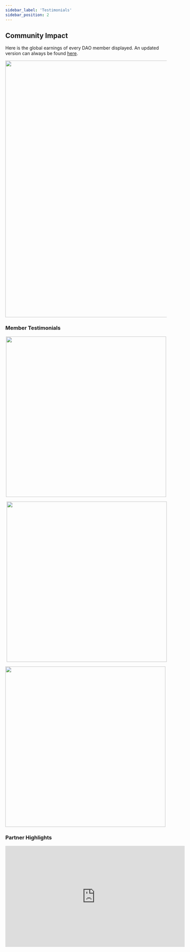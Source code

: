 ```yaml
---
sidebar_label: 'Testimonials'
sidebar_position: 2
---
```

## Community Impact

Here is the global earnings of every DAO member displayed. An updated version can always be found [here](https://deanslist.services/joinus).

<p align="center">
  <img src="https://pbs.twimg.com/media/F9K3r4bbQAAwaHF?format=jpg&name=4096x4096" width="800"/>
</p>

### Member Testimonials

<p align="center">
  <img src="https://media.discordapp.net/attachments/772789546676387871/1212505746885972018/Screenshot_31.png?ex=65f214f9&is=65df9ff9&hm=aeb36cca90b86812072be4c4d1f697c8004a2b2ed2d008f143f7f55066247312&=&format=webp&quality=lossless" width="500"/>
</p><p align="right">
  <img src="https://media.discordapp.net/attachments/772789546676387871/1212505763981819984/Screenshot_32.png?ex=65f214fd&is=65df9ffd&hm=ecba0710ebd7592724178152afc3d9c1cc89550f070b3a2323ee5db4dd3a27d9&=&format=webp&quality=lossless" width="500"/>
</p><p align="left">
  <img src="https://media.discordapp.net/attachments/772789546676387871/1212502972106281070/Screenshot_30.png?ex=65f21263&is=65df9d63&hm=ca1351dc4fb653507a49da7796a104fccdd9f988e3f43934c8937eed5d3e97d1&=&format=webp&quality=lossless&width=418&height=468" width="500"/>
</p>

### Partner Highlights
<p align="center">
<iframe width="560" height="315" src="https://www.youtube.com/embed/XDTsq7xI-SU?si=4nWT73Ii62B-GoyV" title="YouTube video player" frameborder="0" allow="accelerometer; autoplay; clipboard-write; encrypted-media; gyroscope; picture-in-picture; web-share" allowfullscreen></iframe>
</p>